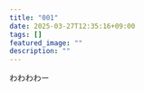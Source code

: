```yaml
---
title: "001"
date: 2025-03-27T12:35:16+09:00
tags: []
featured_image: ""
description: ""
---
```

わわわわー
